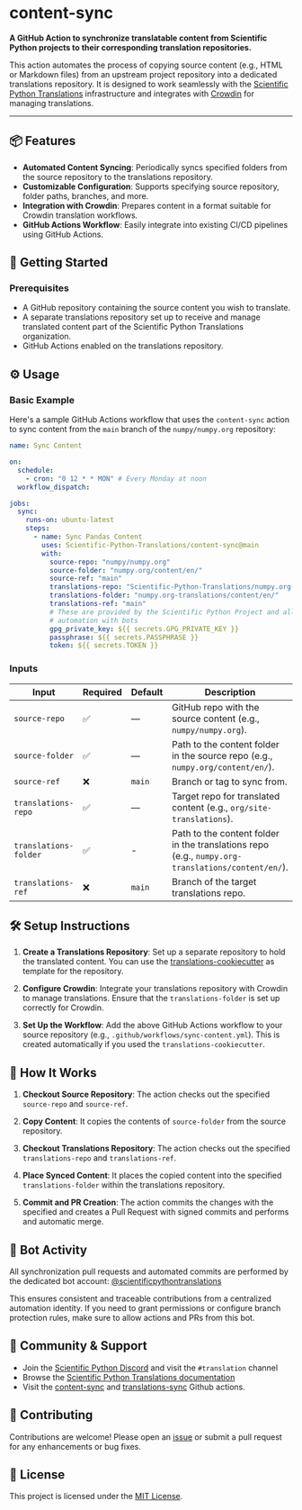 # content-sync

**A GitHub Action to synchronize translatable content from Scientific Python projects to their corresponding translation repositories.**

This action automates the process of copying source content (e.g., HTML or Markdown files) from an upstream project repository into a dedicated translations repository. It is designed to work seamlessly with the [Scientific Python Translations](https://scientific-python-translations.github.io/) infrastructure and integrates with [Crowdin](https://crowdin.com/) for managing translations.

---

## 📦 Features

- **Automated Content Syncing**: Periodically syncs specified folders from the source repository to the translations repository.
- **Customizable Configuration**: Supports specifying source repository, folder paths, branches, and more.
- **Integration with Crowdin**: Prepares content in a format suitable for Crowdin translation workflows.
- **GitHub Actions Workflow**: Easily integrate into existing CI/CD pipelines using GitHub Actions.

## 🚀 Getting Started

### Prerequisites

- A GitHub repository containing the source content you wish to translate.
- A separate translations repository set up to receive and manage translated content part of the Scientific Python Translations organization.
- GitHub Actions enabled on the translations repository.

## ⚙️ Usage

### Basic Example

Here's a sample GitHub Actions workflow that uses the `content-sync` action to sync content from the `main` branch of the `numpy/numpy.org` repository:

```yaml
name: Sync Content

on:
  schedule:
    - cron: "0 12 * * MON" # Every Monday at noon
  workflow_dispatch:

jobs:
  sync:
    runs-on: ubuntu-latest
    steps:
      - name: Sync Pandas Content
        uses: Scientific-Python-Translations/content-sync@main
        with:
          source-repo: "numpy/numpy.org"
          source-folder: "numpy.org/content/en/"
          source-ref: "main"
          translations-repo: "Scientific-Python-Translations/numpy.org-translations"
          translations-folder: "numpy.org-translations/content/en/"
          translations-ref: "main"
          # These are provided by the Scientific Python Project and allow
          # automation with bots
          gpg_private_key: ${{ secrets.GPG_PRIVATE_KEY }}
          passphrase: ${{ secrets.PASSPHRASE }}
          token: ${{ secrets.TOKEN }}
```

### Inputs

| Input                 | Required | Default | Description                                                                                       |
| --------------------- | -------- | ------- | ------------------------------------------------------------------------------------------------- |
| `source-repo`         | ✅       | —       | GitHub repo with the source content (e.g., `numpy/numpy.org`).                                    |
| `source-folder`       | ✅       | —       | Path to the content folder in the source repo (e.g., `numpy.org/content/en/`).                    |
| `source-ref`          | ❌       | `main`  | Branch or tag to sync from.                                                                       |
| `translations-repo`   | ✅       | —       | Target repo for translated content (e.g., `org/site-translations`).                               |
| `translations-folder` | ✅       | -       | Path to the content folder in the translations repo (e.g., `numpy.org-translations/content/en/`). |
| `translations-ref`    | ❌       | `main`  | Branch of the target translations repo.                                                           |

## 🛠️ Setup Instructions

1. **Create a Translations Repository**: Set up a separate repository to hold the translated content. You can use the [translations-cookiecutter](https://github.com/Scientific-Python-Translations/translations-cookiecutter) as template for the repository.

2. **Configure Crowdin**: Integrate your translations repository with Crowdin to manage translations. Ensure that the `translations-folder` is set up correctly for Crowdin.

3. **Set Up the Workflow**: Add the above GitHub Actions workflow to your source repository (e.g., `.github/workflows/sync-content.yml`). This is created automatically if you used the `translations-cookiecutter`.

## 🔄 How It Works

1. **Checkout Source Repository**: The action checks out the specified `source-repo` and `source-ref`.

2. **Copy Content**: It copies the contents of `source-folder` from the source repository.

3. **Checkout Translations Repository**: The action checks out the specified `translations-repo` and `translations-ref`.

4. **Place Synced Content**: It places the copied content into the specified `translations-folder` within the translations repository.

5. **Commit and PR Creation**: The action commits the changes with the specified and creates a Pull Request with signed commits and performs and automatic merge.

## 🤖 Bot Activity

All synchronization pull requests and automated commits are performed by the dedicated bot account:
[@scientificpythontranslations](https://github.com/scientificpythontranslations)

This ensures consistent and traceable contributions from a centralized automation identity.
If you need to grant permissions or configure branch protection rules, make sure to allow actions and PRs from this bot.

## 🙌 Community & Support

- Join the [Scientific Python Discord](https://scientific-python.org/community/) and visit the `#translation` channel
- Browse the [Scientific Python Translations documentation](https://scientific-python-translations.github.io/docs/)
- Visit the [content-sync](https://github.com/Scientific-Python-Translations/content-sync) and [translations-sync](https://github.com/Scientific-Python-Translations/translations-sync) Github actions.

## 🤝 Contributing

Contributions are welcome! Please open an [issue](https://github.com/Scientific-Python-Translations/content-sync/issues) or submit a pull request for any enhancements or bug fixes.

## 📄 License

This project is licensed under the [MIT License](LICENSE.txt).
